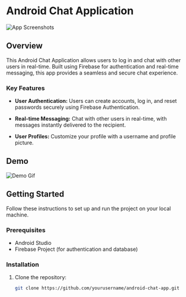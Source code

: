 # Android Chat Application

![App Screenshots](screenshots.png) <!-- Replace with screenshots of your app -->

## Overview

This Android Chat Application allows users to log in and chat with other users in real-time. Built using Firebase for authentication and real-time messaging, this app provides a seamless and secure chat experience.

### Key Features

- **User Authentication:** Users can create accounts, log in, and reset passwords securely using Firebase Authentication.

- **Real-time Messaging:** Chat with other users in real-time, with messages instantly delivered to the recipient.

- **User Profiles:** Customize your profile with a username and profile picture.

## Demo

![Demo Gif](demo.gif) <!-- Include a demo GIF or video showcasing your app in action -->

## Getting Started

Follow these instructions to set up and run the project on your local machine.

### Prerequisites

- Android Studio
- Firebase Project (for authentication and database)

### Installation

1. Clone the repository:

   ```bash
   git clone https://github.com/yourusername/android-chat-app.git
